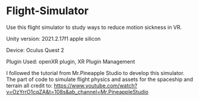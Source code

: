 # Flight-Simulator
Use this flight simulator to study ways to reduce motion sickness in VR.


Unity version: 2021.2.17f1 apple silicon 

Device: Oculus Quest 2 

Plugin Used: openXR plugin, XR Plugin Management



I followed the tutorial from Mr.Pineapple Studio to develop this simulator.
The part of code to simulate flight physics and assets for the spaceship and terrain all credit to:
https://www.youtube.com/watch?v=OzYrrO1cqZA&t=108s&ab_channel=Mr.PineappleStudio
